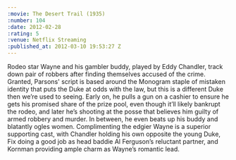 ```yaml
--- 
:movie: The Desert Trail (1935)
:number: 104
:date: 2012-02-28
:rating: 5
:venue: Netflix Streaming
:published_at: 2012-03-10 19:53:27 Z
---
```

Rodeo star Wayne and his gambler buddy, played by Eddy Chandler,  track down pair of robbers after finding themselves accused of the crime. Granted, Parsons' script is based around the Monogram staple of mistaken identity that puts the Duke at odds with the law, but this is a different Duke then we’re used to seeing. Early on, he pulls a gun on a cashier to ensure he gets his promised share of the prize pool, even though it’ll likely bankrupt the rodeo, and later he’s shooting at the posse that believes him guilty of armed robbery and murder. In between, he even beats up his buddy and blatantly ogles women. Complimenting the edgier Wayne is a superior supporting cast, with Chandler holding his own opposite the young Duke, Fix doing a good job as head baddie Al Ferguson’s reluctant partner, and Kornman providing ample charm as Wayne’s romantic lead. 